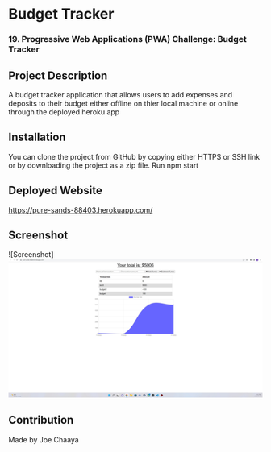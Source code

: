 #  Budget Tracker

### 19. Progressive Web Applications (PWA) Challenge: Budget Tracker


## Project Description
A budget tracker application that allows users to add expenses and deposits to their budget either offline on thier local machine or online through the deployed heroku app

## Installation
You can clone the project from GitHub by copying either HTTPS or SSH link or by downloading the project as a zip file. Run npm start 
  
## Deployed Website
https://pure-sands-88403.herokuapp.com/


## Screenshot
![Screenshot]
![BUDGETTRACKER](deployedapp.jpg)

## Contribution
Made by Joe Chaaya
